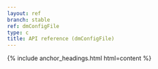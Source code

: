 ```yaml
---
layout: ref
branch: stable
ref: dmConfigFile
type: c
title: API reference (dmConfigFile)
---
```

{% include anchor_headings.html html=content %}